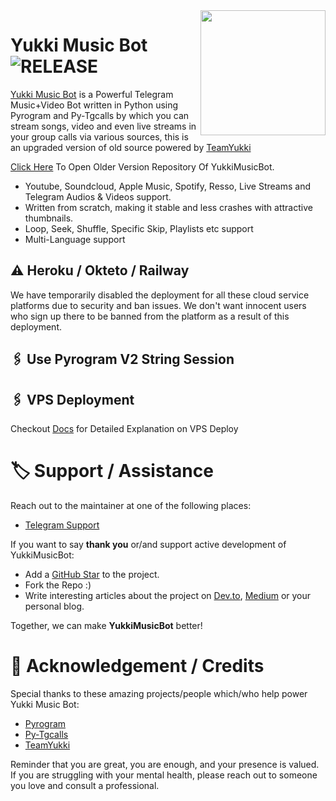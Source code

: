 <img src="https://telegra.ph/file/c0e014ff34f34d1056627.png" align="right" width="200" height="200"/>

# Yukki Music Bot <img src="https://img.shields.io/github/v/release/YukkiOwner/YukkiMusicBot?color=black&logo=github&logoColor=black&style=social" alt="RELEASE">

[Yukki Music Bot](https://github.com/YukkiOwner/YukkiMusicBot) is a Powerful Telegram Music+Video Bot written in Python using Pyrogram and Py-Tgcalls by which you can stream songs, video and even live streams in your group calls via various sources, this is an upgraded version of old source powered by [TeamYukki](https://github.com/TeamYukki)

[Click Here](https://github.com/TeamYukki/YukkiMusicBot) To Open Older Version Repository Of YukkiMusicBot.


* Youtube, Soundcloud, Apple Music, Spotify, Resso, Live Streams and Telegram Audios & Videos support.
* Written from scratch, making it stable and less crashes with attractive thumbnails.
* Loop, Seek, Shuffle, Specific Skip, Playlists etc support
* Multi-Language support



## ⚠️ Heroku / Okteto / Railway

We have temporarily disabled the deployment for  all these cloud service platforms due to security and ban issues. We don't want innocent users who sign up there to be banned from the platform as a result of this deployment.

## 🖇 Use Pyrogram V2 String Session

## 🖇 VPS Deployment

Checkout [Docs](https://notreallyshikhar.gitbook.io/yukkimusicbot/deployment/local-hosting-or-vps) for Detailed Explanation on VPS Deploy


# 🏷 Support / Assistance

Reach out to the maintainer at one of the following places:


- [Telegram Support](https://t.me/DemusIndonesia)

If you want to say **thank you** or/and support active development of YukkiMusicBot:

- Add a [GitHub Star](https://github.com/YukkiOwner/YukkiMusicBot) to the project.
- Fork the Repo :)
- Write interesting articles about the project on [Dev.to](https://dev.to/), [Medium](https://medium.com/) or your personal blog.

Together, we can make **YukkiMusicBot** better!
# 📑 Acknowledgement / Credits

Special thanks to these amazing projects/people which/who help power Yukki Music Bot:

- [Pyrogram](https://github.com/pyrogram/pyrogram)
- [Py-Tgcalls](https://github.com/pytgcalls/pytgcalls)
- [TeamYukki](https://github.com/TeamYukki)



Reminder that you are great, you are enough, and your presence is valued. If you are struggling with your mental health, please reach out to someone you love and consult a professional.
